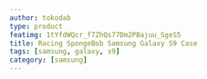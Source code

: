 ```yaml
---
author: tokodab
type: product
featimg: 1tYfdWQcr_f7ZhQs77Dm2PBajuu_SgeS5
title: Racing SpongeBob Samsung Galaxy S9 Case
tags: [samsung, galaxy, s9]
category: [samsung]
---
```

